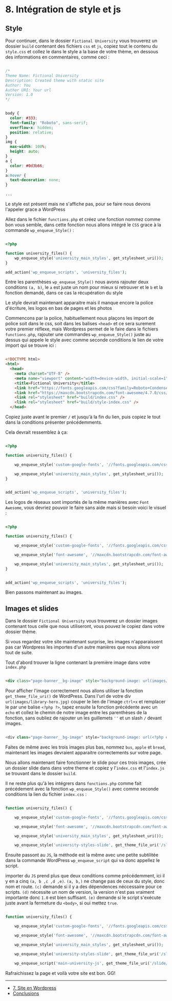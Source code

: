 # 8. Intégration de style et js

## Style

Pour continuer, dans le dossier `Fictional University` vous trouverez un dossier `build` contenant des fichiers `css` et `js`, copiez tout le contenu du `style.css` et collez le dans le style a la base de votre thème, en dessous des informations en commentaires, comme ceci :

```CSS

/*
Theme Name: Fictional University
Description: Created theme with static site
Author: You
Author URI: Your url
Version: 1.0
*/


body {
  color: #333;
  font-family: "Roboto", sans-serif;
  overflow-x: hidden;
  position: relative;
}
img {
  max-width: 100%;
  height: auto;
}
a {
  color: #0d3b66;
}
a:hover {
  text-decoration: none;
}

...

```
Le style est présent mais ne s'affiche pas, pour se faire nous devons l'appeler grace a WordPress

Allez dans le fichier `functions.php` et créez une fonction nommez comme bon vous semble, dans cette fonction nous allons intégré le `CSS` grace à la commande `wp_enqueue_Style()` :

```PHP

<?php

function university_files() {
    wp_enqueue_style('university_main_styles', get_stylesheet_uri());
}

add_action('wp_enqueue_scripts', 'university_files');

```
Entre les parenthèses `wp_enqueue_Style()` nous avons rajouter deux conditions `(a, b)`, le `a` est juste un nom pour mieux si retrouver et le `b` et la fonction demandé, dans ce cas la récupération du style

Le style devrait maintenant apparaitre mais il manque encore la police d'écriture, les logos en bas de pages et les photos

Commencons par la police, habituellement nous plaçons les import de police soit dans le css, soit dans les balises `<head>` et ce sera surement votre premier réflexe, mais Wordpress permet de le faire dans le fichiers `functions.php`, rajouter une commandes `wp_enqueue_Style()` juste au dessus qui appele le style avec comme seconde conditions le lien de votre import qui se trouve ici : 

```HTML

<!DOCTYPE html>
<html>
  <head>
    <meta charset="UTF-8" />
    <meta name="viewport" content="width=device-width, initial-scale=1" />
    <title>Fictional University</title>
    <link href="https://fonts.googleapis.com/css?family=Roboto+Condensed:300,300i,400,400i,700,700i|Roboto:100,300,400,400i,700,700i" rel="stylesheet" />
    <link href="https://maxcdn.bootstrapcdn.com/font-awesome/4.7.0/css/font-awesome.min.css" rel="stylesheet" integrity="sha384-wvfXpqpZZVQGK6TAh5PVlGOfQNHSoD2xbE+QkPxCAFlNEevoEH3Sl0sibVcOQVnN" crossorigin="anonymous" />
    <link rel="stylesheet" href="build/index.css" />
    <link rel="stylesheet" href="build/style-index.css" />
  </head>

```

Copiez juste avant le premier `/` et jusqu'à la fin du lien, puis copiez le tout dans la conditions présenter précédemments.

Cela devrait ressemblez à ça:

```PHP

<?php

function university_files() {

    wp_enqueue_style('custom-google-fonts', '//fonts.googleapis.com/css?family=Roboto+Condensed:300,300i,400,400i,700,700i|Roboto:100,300,400,400i,700,700i');

    wp_enqueue_style('university_main_styles', get_stylesheet_uri());
}


add_action('wp_enqueue_scripts', 'university_files');

```

Les logos de réseaux sont importés de la même manières avec `Font Awesome`, vous devriez pouvoir le faire sans aide mais si besoin voici le visuel :

```PHP

<?php

function university_files() {

    wp_enqueue_style('custom-google-fonts', '//fonts.googleapis.com/css?family=Roboto+Condensed:300,300i,400,400i,700,700i|Roboto:100,300,400,400i,700,700i');

    wp_enqueue_style('font-awesome', '//maxcdn.bootstrapcdn.com/font-awesome/4.7.0/css/font-awesome.min.css');

    wp_enqueue_style('university_main_styles', get_stylesheet_uri());
}


add_action('wp_enqueue_scripts', 'university_files');

```

Bien passons maintenant au images.

## Images et slides

Dans le dossier `Fictional University` vous trouverez un dossier images contenant tous celle que nous utiliseront, vous pouvez le copiez dans votre dossier thème. 

Si vous regardez votre site maintenant surprise, les images n'apparaissent pas car Wordpress les importes d'un autre manières que nous allons voir tout de suite.

Tout d'abord trouver la ligne contenant la première image dans votre `index.php` 

```HTML

<div class="page-banner__bg-image" style="background-image: url(images/library-hero.jpg)"></div>

```

Pour afficher l'image correctement nous allons utiliser la fonction `get_theme_file_uri()` de WordPress. Dans l'url de votre div `url(images/library-hero.jpg)` couper le lien de l'image `ctrl+x` et remplacer le par une balise `<?php ?>`, tapez ensuite la fonction précédente avec un `echo` et collez le chemin de notre image entre les parenthèses de la fonction, sans oubliez de rajouter un les guillemets `''` et un slash `/` devant images.

```PHP

<div class="page-banner__bg-image" style="background-image: url(<?php echo get_theme_file_uri('/images/library-hero.jpg') ?>);"></div>

```

Faites de même avec les trois images plus bas, nommez `bus`, `apple` et `bread`, maintenant les images devraient apparaitre correctements sur votre page.

Nous allons maintenant faire fonctionner le slide pour ces trois images, crée un dossier slide dans dans votre theme et copiez y l'`index.css` et l'`index.js` se trouvant dans le dossier `build`.

Il ne reste plus qu'à les intégrers dans `fonctions.php` comme fait précédement avec la fonction `wp_enqueue_Style()` avec comme seconde conditions la lien du fichier `index.css` :

```PHP

function university_files() {

    wp_enqueue_style('custom-google-fonts', '//fonts.googleapis.com/css?family=Roboto+Condensed:300,300i,400,400i,700,700i|Roboto:100,300,400,400i,700,700i');

    wp_enqueue_style('font-awesome', '//maxcdn.bootstrapcdn.com/font-awesome/4.7.0/css/font-awesome.min.css');

    wp_enqueue_style('university_main_styles', get_stylesheet_uri());

    wp_enqueue_style('university-styles-slide', get_theme_file_uri('/slide/index.css'));

```

Ensuite passont au `JS`, la méthode est la même avec une petite subtilitée dans la commande WordPress `wp_enqueue_script` qui va donc appellez le script.

importer du `JS` prend plus que deux conditions comme précédemment, ici il y en a cinq `(a, b ,c ,d ,e)`.
`(a, b,)` ne change pas de ceux du style, donc nom et route.
`(c)` demande si il y a des dépendences néccessaire pour ce scripts.
`(d)` nécessite un nom de version, la version n'est pas vraiment importante donc `1.0` est bien suffisant.
`(e)` demande si le script s'exécute juste avant la fermeture du `<body>`, si oui mettez `true`.

```PHP

function university_files() {

    wp_enqueue_style('custom-google-fonts', '//fonts.googleapis.com/css?family=Roboto+Condensed:300,300i,400,400i,700,700i|Roboto:100,300,400,400i,700,700i');

    wp_enqueue_style('font-awesome', '//maxcdn.bootstrapcdn.com/font-awesome/4.7.0/css/font-awesome.min.css');

    wp_enqueue_style('university_main_styles', get_stylesheet_uri());

    wp_enqueue_style('university-styles-slide', get_theme_file_uri('/slide/index.css'));

    wp_enqueue_script('main-university-js', get_theme_file_uri('/slide/index.js'), array('jquery'), '1.0', true);

```

Rafraichissez la page et voilà votre site est bon. GG!

---

- [7. Site en Wordpress](./07-Site-en-Wordpress.md)
- [Conclusions](./conclusion.md)